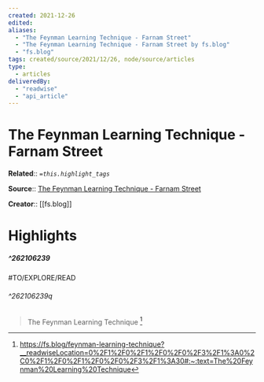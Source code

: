 ```yaml
---
created: 2021-12-26
edited: 
aliases:
  - "The Feynman Learning Technique - Farnam Street"
  - "The Feynman Learning Technique - Farnam Street by fs.blog"
  - "fs.blog"
tags: created/source/2021/12/26, node/source/articles
type: 
  - articles
deliveredBy: 
  - "readwise"
  - "api_article"
---
```

# The Feynman Learning Technique - Farnam Street

**Related**:: 
*`=this.highlight_tags`*

**Source**:: [The Feynman Learning Technique - Farnam Street](https://fs.blog/feynman-learning-technique)

**Creator**:: [[fs.blog]]

# Highlights
##### ^262106239

#TO/EXPLORE/READ  
###### ^262106239q
> The Feynman Learning Technique 
  [^262106239]

[^262106239]: https://fs.blog/feynman-learning-technique?__readwiseLocation=0%2F1%2F0%2F1%2F0%2F0%2F3%2F1%3A0%2C0%2F1%2F0%2F1%2F0%2F0%2F3%2F1%3A30#:~:text=The%20Feynman%20Learning%20Technique

